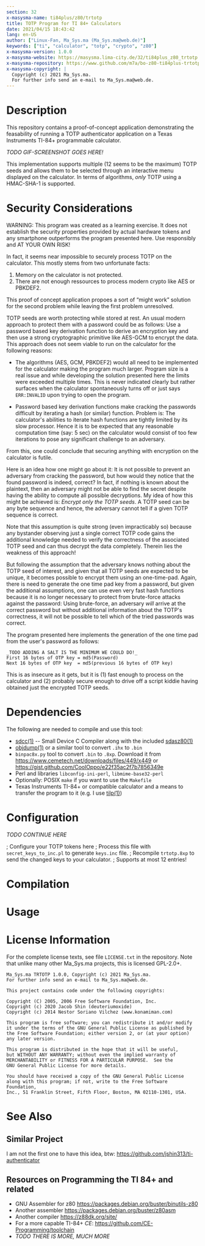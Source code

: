 ```yaml
---
section: 32
x-masysma-name: ti84plus/z80/trtotp
title: TOTP Program for TI 84+ Calculators
date: 2021/04/15 18:43:42
lang: en-US
author: ["Linux-Fan, Ma_Sys.ma (Ma_Sys.ma@web.de)"]
keywords: ["ti", "calculator", "totp", "crypto", "z80"]
x-masysma-version: 1.0.0
x-masysma-website: https://masysma.lima-city.de/32/ti84plus_z80_trtotp.xhtml
x-masysma-repository: https://www.github.com/m7a/bo-z80-ti84plus-trtotp
x-masysma-copyright: |
  Copyright (c) 2021 Ma_Sys.ma.
  For further info send an e-mail to Ma_Sys.ma@web.de.
---
```

Description
===========

This repository contains a proof-of-concept application demonstrating the
feasability of running a TOTP authenticator application on a Texas Instruments
TI-84+ programmable calculator.

_TODO GIF-SCREENSHOT GOES HERE!_

This implementation supports multiple (12 seems to be the maximum) TOTP seeds
and allows them to be selected through an interactive menu displayed on the
calculator. In terms of algorithms, _only_ TOTP using a HMAC-SHA-1 is supported.

Security Considerations
=======================

WARNING: This program was created as a learning exercise. It does not establish
the security properties provided by actual hardware tokens and any smartphone
outperforms the program presented here. Use responsibly and AT YOUR OWN RISK!

In fact, it seems near impossible to securely process TOTP on the calculator.
This mostly stems from two unfortunate facts:

 1. Memory on the calculator is not protected.
 2. There are not enough ressources to process modern crypto like AES or
    PBKDEF2.

This proof of concept application propoes a sort of “might work” solution for
the second problem while leaving the first problem unresolved.

TOTP seeds are worth protecting while stored at rest. An usual modern approach
to protect them with a password could be as follows: Use a password based key
derivation function to derive an encryption key and then use a strong
cryptographic primitive like AES-GCM to encrypt the data. This approach does not
seem viable to run on the calculator for the following reasons:

 * The algorithms (AES, GCM, PBKDEF2) would all need to be implemented for the
   calculator making the program much larger. Program size is a real issue and
   while developing the solution presented here the limits were exceeded
   multiple times. This is never indicated clearly but rather surfaces when
   the calculator spontaneously turns off or just says `ERR:INVALID` upon trying
   to open the program.

 * Password based key derivation functions make cracking the passwords difficult
   by iterating a hash (or similar) function. Problem is: The calculator's
   abilities to iterate hash functions are tightly limited by its slow
   processor. Hence it is to be expected that any reasonable computation time
   (say: 5 sec) on the calculator would consist of too few iterations to pose
   any significant challenge to an adversary.

From this, one could conclude that securing anything with encryption on the
calculator is futile.

Here is an idea how one might go about it: It is not possible to prevent an
adversary from cracking the password, but how would they notice that the found
password is indeed, correct? In fact, if nothing is known about the plaintext,
then an adversary might not be able to find the secret despite having the
ability to compute all possible decryptions. My idea of how this might be
achieved is: _Encrypt only the TOTP seeds_. A TOTP seed can be any byte sequence
and hence, the adversary cannot tell if a given TOTP sequence is correct.

Note that this assumption is quite strong (even impracticably so) because any
bystander observing just a single correct TOTP code gains the additional
knowledge needed to verify the correctness of the associated TOTP seed and can
thus decrypt the data completely. Therein lies the weakness of this approach!

But following the assumption that the adversary knows nothing about the TOTP
seed of interest, and given that all TOTP seeds are expected to be unique, it
becomes possible to encrypt them using an one-time-pad. Again, there is need to
generate the one time pad key from a password, but given the additional
assumptions, one can use even very fast hash functions because it is no longer
necessary to protect from brute-force attacks against the password: Using
brute-force, an adversary _will_ arrive at the correct password but without
additional information about the TOTP's correctness, it will not be possible to
tell which of the tried passwords was correct.

The program presented here implements the generation of the one time pad from
the user's password as follows:

	_TODO ADDING A SALT IS THE MINIMUM WE COULD DO!_
	First 16 bytes of OTP key = md5(Password)
	Next 16 bytes of OTP key  = md5(previous 16 bytes of OTP key)

This is as insecure as it gets, but it is (1) fast enough to process on the
calculator and (2) probably secure enough to drive off a script kiddie having
obtained just the encrypted TOTP seeds.

Dependencies
============

The following are needed to compile and use this tool:

 * [sdcc(1)](https://manpages.debian.org/buster/sdcc/sdcc.1.en.html) --
   Small Device C Compiler along with the included
   [sdasz80(1)](https://manpages.debian.org/buster/sdcc/sdasz80.1.en.html)
 * [objdump(1)](https://manpages.debian.org/buster/binutils-common/objdump.1.en.html)
   or a similar tool to convert `.ihx` to `.bin`
 * `binpac8x.py` tool to convert `.bin` to `.8xp`.
   Download it from <https://www.cemetech.net/downloads/files/449/x449>
   or <https://gist.github.com/CoolOppo/e22f35ac2f7b7856349e>
 * Perl and libraries `libconfig-ini-perl`, `libmime-base32-perl`
 * Optionally: POSIX `make` if you want to use the `Makefile`
 * Texas Instruments TI-84+ or compatible calculator and a means to transfer the
   program to it (e.g. I use
   [tilp(1)](https://manpages.debian.org/buster/tilp2/tilp.1.en.html))

Configuration
=============

_TODO CONTINUE HERE_

; Configure your TOTP tokens here
; Process this file with `secret_keys_to_inc.pl` to generate `keys.inc` file.
; Recompile `trtotp.8xp` to send the changed keys to your calculator.
; Supports at most 12 entries!

Compilation
===========

Usage
=====

License Information
===================

For the complete license texts, see file `LICENSE.txt` in the repository.
Note that unlike many other Ma_Sys.ma projects, this is licensed GPL-2.0+.

	Ma_Sys.ma TRTOTP 1.0.0, Copyright (c) 2021 Ma_Sys.ma.
	For further info send an e-mail to Ma_Sys.ma@web.de.

	This project contains code under the following copyrights:

	Copyright (C) 2005, 2006 Free Software Foundation, Inc.
	Copyright (c) 2020 Jacob Shin (deuteriumoxide)
	Copyright (c) 2014 Nestor Soriano Vilchez (www.konamiman.com)

	This program is free software; you can redistribute it and/or modify
	it under the terms of the GNU General Public License as published by
	the Free Software Foundation; either version 2, or (at your option)
	any later version.

	This program is distributed in the hope that it will be useful,
	but WITHOUT ANY WARRANTY; without even the implied warranty of
	MERCHANTABILITY or FITNESS FOR A PARTICULAR PURPOSE.  See the
	GNU General Public License for more details.

	You should have received a copy of the GNU General Public License
	along with this program; if not, write to the Free Software Foundation,
	Inc., 51 Franklin Street, Fifth Floor, Boston, MA 02110-1301, USA.

See Also
========

## Similar Project

I am not the first one to have this idea, btw:
<https://github.com/jshin313/ti-authenticator>

## Resources on Programming the TI 84+ and related

 * GNU Assembler for z80 <https://packages.debian.org/buster/binutils-z80>
 * Another assembler <https://packages.debian.org/buster/z80asm>
 * Another compiler <https://z88dk.org/site/>
 * For a more capable TI-84+ _CE_: <https://github.com/CE-Programming/toolchain>
 * _TODO THERE IS MORE, MUCH MORE_
